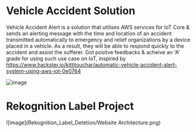 # Vehicle Accident Solution

Vehicle Accident Alert is a solution that utilises AWS services for IoT Core & sends an alerting message with the time and location of an accident transmitted automatically to emergency and relief organizations by a device placed in a vehicle. As a result, they will be able to respond quickly to the accident and assist the sufferer. Got positve feedbacks & acheive an 'A' grade for using such use case on IoT, inspired by https://www.hackster.io/kittitouchar/automatic-vehicle-accident-alert-system-using-aws-iot-0e0764

![image](https://user-images.githubusercontent.com/109099956/185918210-92c7e0c6-5bcd-453c-9e1e-01ea30277c1f.png)




# Rekognition Label Project

![image](Rekognition_Label_Detetion/Website Architecture.png)


